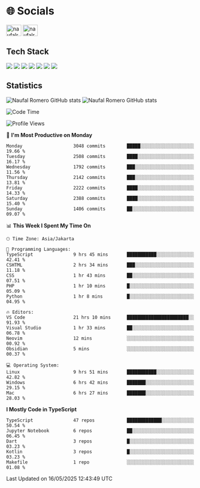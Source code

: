 <h1 align="">🌐 Socials</h1>
<p align="left">
<a href="https://linkedin.com/in/naufal-romero-putra-pratama-9ab816177/" target="blank"><img align="center" src="https://raw.githubusercontent.com/rahuldkjain/github-profile-readme-generator/master/src/images/icons/Social/linked-in-alt.svg" alt="naufalromero" height="30" width="40" /></a>
<a href="https://instagram.com/naufalromero" target="blank"><img align="center" src="https://raw.githubusercontent.com/rahuldkjain/github-profile-readme-generator/master/src/images/icons/Social/instagram.svg" alt="naufalromero" height="30" width="40" /></a>
</p>


<h2 align="">Tech Stack</h2>
<div align="">
  <img src="https://img.shields.io/badge/next.js-000000?style=for-the-badge&logo=nextdotjs&logoColor=white"/>
 <img src="https://img.shields.io/badge/typescript-%23007ACC.svg?style=for-the-badge&logo=typescript&logoColor=white"/>
 <img src="https://img.shields.io/badge/react-%2320232a.svg?style=for-the-badge&logo=react&logoColor=%2361DAFB"/>
 <img src="https://img.shields.io/badge/tailwindcss-%2338B2AC.svg?style=for-the-badge&logo=tailwind-css&logoColor=white"/>
 <img src="https://img.shields.io/badge/Prisma-3982CE?style=for-the-badge&logo=Prisma&logoColor=white"/>
 <img src="https://img.shields.io/badge/javascript-%23323330.svg?style=for-the-badge&logo=javascript&logoColor=%23F7DF1E"/>
 <img src="https://img.shields.io/badge/java-%23ED8B00.svg?style=for-the-badge&logo=openjdk&logoColor=white"/>
</div>


<h2 align="">Statistics</h2>
<div align="">
<img src="https://github-readme-stats-xi-nine-74.vercel.app/api?username=romves&show_icons=true&theme=tokyonight&include_all_commits=true&count_private=true" alt="Naufal Romero GitHub stats"/>
<img src="https://github-readme-stats-xi-nine-74.vercel.app/api/top-langs/?username=romves&theme=tokyonight&hide_border=false&include_all_commits=true&count_private=true&layout=compact" alt="Naufal Romero GitHub stats"/>
</div>

<!--START_SECTION:waka-->
![Code Time](http://img.shields.io/badge/Code%20Time-2%2C411%20hrs%2055%20mins-blue)

![Profile Views](http://img.shields.io/badge/Profile%20Views-0-blue)

📅 **I'm Most Productive on Monday** 

```text
Monday                   3048 commits        █████░░░░░░░░░░░░░░░░░░░░   19.66 % 
Tuesday                  2508 commits        ████░░░░░░░░░░░░░░░░░░░░░   16.17 % 
Wednesday                1792 commits        ███░░░░░░░░░░░░░░░░░░░░░░   11.56 % 
Thursday                 2142 commits        ███░░░░░░░░░░░░░░░░░░░░░░   13.81 % 
Friday                   2222 commits        ████░░░░░░░░░░░░░░░░░░░░░   14.33 % 
Saturday                 2388 commits        ████░░░░░░░░░░░░░░░░░░░░░   15.40 % 
Sunday                   1406 commits        ██░░░░░░░░░░░░░░░░░░░░░░░   09.07 % 
```


📊 **This Week I Spent My Time On** 

```text
🕑︎ Time Zone: Asia/Jakarta

💬 Programming Languages: 
TypeScript               9 hrs 45 mins       ███████████░░░░░░░░░░░░░░   42.41 % 
CSHTML                   2 hrs 34 mins       ███░░░░░░░░░░░░░░░░░░░░░░   11.18 % 
CSS                      1 hr 43 mins        ██░░░░░░░░░░░░░░░░░░░░░░░   07.51 % 
PHP                      1 hr 10 mins        █░░░░░░░░░░░░░░░░░░░░░░░░   05.09 % 
Python                   1 hr 8 mins         █░░░░░░░░░░░░░░░░░░░░░░░░   04.95 % 

🔥 Editors: 
VS Code                  21 hrs 10 mins      ███████████████████████░░   91.93 % 
Visual Studio            1 hr 33 mins        ██░░░░░░░░░░░░░░░░░░░░░░░   06.78 % 
Neovim                   12 mins             ░░░░░░░░░░░░░░░░░░░░░░░░░   00.92 % 
Obsidian                 5 mins              ░░░░░░░░░░░░░░░░░░░░░░░░░   00.37 % 

💻 Operating System: 
Linux                    9 hrs 51 mins       ███████████░░░░░░░░░░░░░░   42.82 % 
Windows                  6 hrs 42 mins       ███████░░░░░░░░░░░░░░░░░░   29.15 % 
Mac                      6 hrs 27 mins       ███████░░░░░░░░░░░░░░░░░░   28.03 % 
```

**I Mostly Code in TypeScript** 

```text
TypeScript               47 repos            █████████████░░░░░░░░░░░░   50.54 % 
Jupyter Notebook         6 repos             ██░░░░░░░░░░░░░░░░░░░░░░░   06.45 % 
Dart                     3 repos             █░░░░░░░░░░░░░░░░░░░░░░░░   03.23 % 
Kotlin                   3 repos             █░░░░░░░░░░░░░░░░░░░░░░░░   03.23 % 
Makefile                 1 repo              ░░░░░░░░░░░░░░░░░░░░░░░░░   01.08 % 
```




 Last Updated on 16/05/2025 12:43:49 UTC
<!--END_SECTION:waka-->
